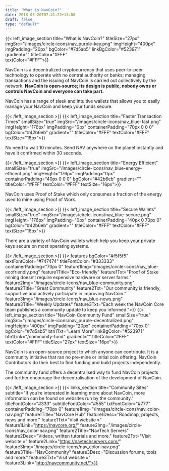 ```yaml
---
title: "What is NavCoin?"
date: 2018-03-20T07:41:22+13:00
draft: false
type: "default"
---
```

{{< left_image_section
    title="What is NavCoin?"
    titleSize="27px"
    imgSrc="/images/circle-icons/nav_purple-key.png"
    imgHeight="400px"
    imgPadding="20px"
    bgColor="#7d5ab5"
    linkBgColor="#523971"
    gradient=""
    titleColor="#FFF"     
    textColor="#FFF">}}
    <p>NavCoin is a decentralized cryptocurrency that uses peer-to-peer technology to operate with no central authority or banks; managing transactions and the issuing of NavCoin is carried out collectively by the network. <b>NavCoin is open-source; its design is public, nobody owns or controls NavCoin and everyone can take part.</b></p>
    <p>NavCoin has a range of sleek and intuitive wallets that allows you to easily manage your NavCoin and keep your funds secure.</p>
{{< /left_image_section >}}
{{< left_image_section
    title="Faster Transaction Times"
    smallSize="true"
    imgSrc="/images/circle-icons/nav_blue-fast.png"
    imgHeight="176px"
    imgPadding="0px"
    containerPadding="70px 0 0 0"
    bgColor="#42b6eb"
    gradient=""
    titleColor="#FFF"
    textColor="#FFF"
    textSize="16px">}}
    <p>No need to wait 10 minutes. Send NAV anywhere on the planet instantly and have it confirmed within 30 seconds.</p>
{{< /left_image_section >}}
{{< left_image_section
    title="Energy Efficient"
    smallSize="true"
    imgSrc="/images/circle-icons/nav_blue-energy-efficent.png"
    imgHeight="176px"
    imgPadding="0px"
    containerPadding="40px 0 0 0"
    bgColor="#42b6eb"
    gradient=""
    titleColor="#FFF"
    textColor="#FFF"
    textSize="16px">}}
    <p>NavCoin uses Proof of Stake which only consumes a fraction of the energy used to mine using Proof of Work.</p>
{{< /left_image_section >}}
{{< left_image_section
    title="Secure Wallets"
    smallSize="true"
    imgSrc="/images/circle-icons/nav_blue-secure.png"
    imgHeight="176px"
    imgPadding="0px"
    containerPadding="40px 0 70px 0"
    bgColor="#42b6eb"
    gradient=""
    titleColor="#FFF"
    textColor="#FFF"
    textSize="16px">}}
    <p>There are a variety of NavCoin wallets which help you keep your private keys secure on most operating systems.</p>
{{< /left_image_section >}}
{{< features
    bgColor="#f5f5f5"
    textFontColor="#747474"
    titleFontColor="#333333"
    containerPadding="70px 0"
    feature1Img="/images/circle-icons/nav_blue-ecofriendly.png"
    feature1Title="Eco-friendly"
    feature1Txt="Proof of Stake mining doesn’t require expensive hardware or server farms."
    feature2Img="/images/circle-icons/nav_blue-community.png"
    feature2Title="Great Community"
    feature2Txt="Our community is friendly, supportive and actively participate in improving NavCoin."
    feature3Img="/images/circle-icons/nav_blue-news.png"
    feature3Title="Weekly Updates"
    feature3Txt="Each week the NavCoin Core team publishes a community update to keep you informed.">}}
{{< left_image_section
    title="NavCoin Community Fund"
    smallSize="true"
    imgSrc="/images/circle-icons/nav_purple-decentralized.png"
    imgHeight="400px"
    imgPadding="20px"
    containerPadding="70px 0"
    bgColor="#7d5ab5"
    btn1Txt="Learn More"
    linkBgColor="#523971"
    btn1Link="/community-fund"
    gradient=""
    titleColor="#FFF"
    textColor="#FFF"
    titleSize="27px"
    textSize="16px">}}
    <p>NavCoin is an open-source project to which anyone can contribute. It is a community initiative that ran no pre-mine or initial coin offering. NavCoin Contributors do their best to find funding and build projects independently.</p>
    <p>The community fund offers a decentralised way to fund NavCoin projects and further encourage the decentralisation of the development of NavCoin.</p>
{{< /left_image_section >}}
{{< links_section
title="Community Sites"
subtitle="If you’re interested in learning more about NavCoin, more information can be found on websites run by the community."
titleFontColor="#333"
subtitleFontColor="#555"
txtFontColor="#777"
containerPadding="70px 0"
feature1Img="/images/circle-icons/nav_color-nav.png"
feature1Title="NavCore Hub"
feature1Desc="Roadmap, projects, news and more."
feature1Txt="Visit website »"
feature1Link="https://navcore.org/"
feature2Img="/images/circle-icons/nav_color-nav.png"
feature2Title="NavTech Servers"
feature2Desc="Videos, written tutorials and more."
feature2Txt="Visit website »"
feature2Link="https://navtechservers.com/"
feature3Img="/images/circle-icons/nav_color-nav.png"
feature3Title="NavCommunity"
feature3Desc="Discussion forums, tools and more."
feature3Txt="Visit website »"
feature3Link="http://navcommunity.net/">}}